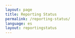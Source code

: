 ```yaml
---
layout: page
title: Reporting Status
permalink: /reporting-status/
language: es
layout: reportingstatus
---
```

